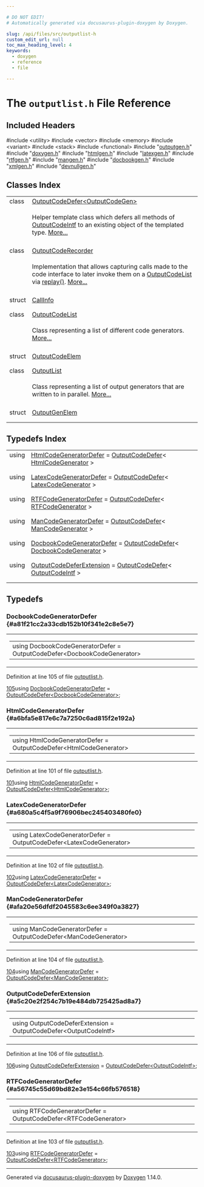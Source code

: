 ```yaml
---

# DO NOT EDIT!
# Automatically generated via docusaurus-plugin-doxygen by Doxygen.

slug: /api/files/src/outputlist-h
custom_edit_url: null
toc_max_heading_level: 4
keywords:
  - doxygen
  - reference
  - file

---
```


<div class="doxyPage">

# The `outputlist.h` File Reference



## Included Headers

<div class="doxyIncludesList">#include &lt;utility&gt;
#include &lt;vector&gt;
#include &lt;memory&gt;
#include &lt;variant&gt;
#include &lt;stack&gt;
#include &lt;functional&gt;
#include "<a href="/web-doxygen/docs/api/files/src/outputgen-h">outputgen.h</a>"
#include "<a href="/web-doxygen/docs/api/files/src/doxygen-h">doxygen.h</a>"
#include "<a href="/web-doxygen/docs/api/files/src/htmlgen-h">htmlgen.h</a>"
#include "<a href="/web-doxygen/docs/api/files/src/latexgen-h">latexgen.h</a>"
#include "<a href="/web-doxygen/docs/api/files/src/rtfgen-h">rtfgen.h</a>"
#include "<a href="/web-doxygen/docs/api/files/src/mangen-h">mangen.h</a>"
#include "<a href="/web-doxygen/docs/api/files/src/docbookgen-h">docbookgen.h</a>"
#include "<a href="/web-doxygen/docs/api/files/src/xmlgen-h">xmlgen.h</a>"
#include "<a href="/web-doxygen/docs/api/files/src/devnullgen-h">devnullgen.h</a>"
</div>

## Classes Index

<table class="doxyMembersIndex">

<tr class="doxyMemberIndexItem">
<td class="doxyMemberIndexItemType" align="left" valign="top">class</td>
<td class="doxyMemberIndexItemName" align="left" valign="top"><a href="/web-doxygen/docs/api/classes/outputcodedefer">OutputCodeDefer&lt;OutputCodeGen&gt;</a></td>
</tr>
<tr class="doxyMemberIndexDescription">
<td class="doxyMemberIndexDescriptionLeft"></td>
<td class="doxyMemberIndexDescriptionRight">
<p>Helper template class which defers all methods of <a href="/web-doxygen/docs/api/classes/outputcodeintf">OutputCodeIntf</a> to an existing object of the templated type. <a href="/web-doxygen/docs/api/classes/outputcodedefer/#details">More...</a></p>
</td>
</tr>
<tr class="doxyMemberIndexSeparator">
<td class="doxyMemberIndexSeparator" colspan="2"></td>
</tr>

<tr class="doxyMemberIndexItem">
<td class="doxyMemberIndexItemType" align="left" valign="top">class</td>
<td class="doxyMemberIndexItemName" align="left" valign="top"><a href="/web-doxygen/docs/api/classes/outputcoderecorder">OutputCodeRecorder</a></td>
</tr>
<tr class="doxyMemberIndexDescription">
<td class="doxyMemberIndexDescriptionLeft"></td>
<td class="doxyMemberIndexDescriptionRight">
<p>Implementation that allows capturing calls made to the code interface to later invoke them on a <a href="/web-doxygen/docs/api/classes/outputcodelist">OutputCodeList</a> via <a href="/web-doxygen/docs/api/classes/outputcoderecorder/#a89166fa9eb6c282a2351da070e85fe63">replay()</a>. <a href="/web-doxygen/docs/api/classes/outputcoderecorder/#details">More...</a></p>
</td>
</tr>
<tr class="doxyMemberIndexSeparator">
<td class="doxyMemberIndexSeparator" colspan="2"></td>
</tr>

<tr class="doxyMemberIndexItem">
<td class="doxyMemberIndexItemType" align="left" valign="top">struct</td>
<td class="doxyMemberIndexItemName" align="left" valign="top"><a href="/web-doxygen/docs/api/structs/outputcoderecorder/callinfo">CallInfo</a></td>
</tr>
<tr class="doxyMemberIndexDescription">
<td class="doxyMemberIndexDescriptionLeft"></td>
<td class="doxyMemberIndexDescriptionRight">
</td>
</tr>
<tr class="doxyMemberIndexSeparator">
<td class="doxyMemberIndexSeparator" colspan="2"></td>
</tr>

<tr class="doxyMemberIndexItem">
<td class="doxyMemberIndexItemType" align="left" valign="top">class</td>
<td class="doxyMemberIndexItemName" align="left" valign="top"><a href="/web-doxygen/docs/api/classes/outputcodelist">OutputCodeList</a></td>
</tr>
<tr class="doxyMemberIndexDescription">
<td class="doxyMemberIndexDescriptionLeft"></td>
<td class="doxyMemberIndexDescriptionRight">
<p>Class representing a list of different code generators. <a href="/web-doxygen/docs/api/classes/outputcodelist/#details">More...</a></p>
</td>
</tr>
<tr class="doxyMemberIndexSeparator">
<td class="doxyMemberIndexSeparator" colspan="2"></td>
</tr>

<tr class="doxyMemberIndexItem">
<td class="doxyMemberIndexItemType" align="left" valign="top">struct</td>
<td class="doxyMemberIndexItemName" align="left" valign="top"><a href="/web-doxygen/docs/api/structs/outputcodelist/outputcodeelem">OutputCodeElem</a></td>
</tr>
<tr class="doxyMemberIndexDescription">
<td class="doxyMemberIndexDescriptionLeft"></td>
<td class="doxyMemberIndexDescriptionRight">
</td>
</tr>
<tr class="doxyMemberIndexSeparator">
<td class="doxyMemberIndexSeparator" colspan="2"></td>
</tr>

<tr class="doxyMemberIndexItem">
<td class="doxyMemberIndexItemType" align="left" valign="top">class</td>
<td class="doxyMemberIndexItemName" align="left" valign="top"><a href="/web-doxygen/docs/api/classes/outputlist">OutputList</a></td>
</tr>
<tr class="doxyMemberIndexDescription">
<td class="doxyMemberIndexDescriptionLeft"></td>
<td class="doxyMemberIndexDescriptionRight">
<p>Class representing a list of output generators that are written to in parallel. <a href="/web-doxygen/docs/api/classes/outputlist/#details">More...</a></p>
</td>
</tr>
<tr class="doxyMemberIndexSeparator">
<td class="doxyMemberIndexSeparator" colspan="2"></td>
</tr>

<tr class="doxyMemberIndexItem">
<td class="doxyMemberIndexItemType" align="left" valign="top">struct</td>
<td class="doxyMemberIndexItemName" align="left" valign="top"><a href="/web-doxygen/docs/api/structs/outputlist/outputgenelem">OutputGenElem</a></td>
</tr>
<tr class="doxyMemberIndexDescription">
<td class="doxyMemberIndexDescriptionLeft"></td>
<td class="doxyMemberIndexDescriptionRight">
</td>
</tr>
<tr class="doxyMemberIndexSeparator">
<td class="doxyMemberIndexSeparator" colspan="2"></td>
</tr>

</table>

## Typedefs Index

<table class="doxyMembersIndex">

<tr class="doxyMemberIndexItem">
<td class="doxyMemberIndexItemType" align="left" valign="top">using</td>
<td class="doxyMemberIndexItemName" align="left" valign="top"><a href="#a6bfa5e817e6c7a7250c6ad815f2e192a">HtmlCodeGeneratorDefer</a> = <a href="/web-doxygen/docs/api/classes/outputcodedefer">OutputCodeDefer</a>&lt; <a href="/web-doxygen/docs/api/classes/htmlcodegenerator">HtmlCodeGenerator</a> &gt;</td>
</tr>
<tr class="doxyMemberIndexDescription">
<td class="doxyMemberIndexDescriptionLeft"></td>
<td class="doxyMemberIndexDescriptionRight">
</td>
</tr>
<tr class="doxyMemberIndexSeparator">
<td class="doxyMemberIndexSeparator" colspan="2"></td>
</tr>

<tr class="doxyMemberIndexItem">
<td class="doxyMemberIndexItemType" align="left" valign="top">using</td>
<td class="doxyMemberIndexItemName" align="left" valign="top"><a href="#a680a5c4f5a9f76906bec245403480fe0">LatexCodeGeneratorDefer</a> = <a href="/web-doxygen/docs/api/classes/outputcodedefer">OutputCodeDefer</a>&lt; <a href="/web-doxygen/docs/api/classes/latexcodegenerator">LatexCodeGenerator</a> &gt;</td>
</tr>
<tr class="doxyMemberIndexDescription">
<td class="doxyMemberIndexDescriptionLeft"></td>
<td class="doxyMemberIndexDescriptionRight">
</td>
</tr>
<tr class="doxyMemberIndexSeparator">
<td class="doxyMemberIndexSeparator" colspan="2"></td>
</tr>

<tr class="doxyMemberIndexItem">
<td class="doxyMemberIndexItemType" align="left" valign="top">using</td>
<td class="doxyMemberIndexItemName" align="left" valign="top"><a href="#a56745c55d69bd82e3e154c66fb576518">RTFCodeGeneratorDefer</a> = <a href="/web-doxygen/docs/api/classes/outputcodedefer">OutputCodeDefer</a>&lt; <a href="/web-doxygen/docs/api/classes/rtfcodegenerator">RTFCodeGenerator</a> &gt;</td>
</tr>
<tr class="doxyMemberIndexDescription">
<td class="doxyMemberIndexDescriptionLeft"></td>
<td class="doxyMemberIndexDescriptionRight">
</td>
</tr>
<tr class="doxyMemberIndexSeparator">
<td class="doxyMemberIndexSeparator" colspan="2"></td>
</tr>

<tr class="doxyMemberIndexItem">
<td class="doxyMemberIndexItemType" align="left" valign="top">using</td>
<td class="doxyMemberIndexItemName" align="left" valign="top"><a href="#afa20e56dfdf2045583c6ee349f0a3827">ManCodeGeneratorDefer</a> = <a href="/web-doxygen/docs/api/classes/outputcodedefer">OutputCodeDefer</a>&lt; <a href="/web-doxygen/docs/api/classes/mancodegenerator">ManCodeGenerator</a> &gt;</td>
</tr>
<tr class="doxyMemberIndexDescription">
<td class="doxyMemberIndexDescriptionLeft"></td>
<td class="doxyMemberIndexDescriptionRight">
</td>
</tr>
<tr class="doxyMemberIndexSeparator">
<td class="doxyMemberIndexSeparator" colspan="2"></td>
</tr>

<tr class="doxyMemberIndexItem">
<td class="doxyMemberIndexItemType" align="left" valign="top">using</td>
<td class="doxyMemberIndexItemName" align="left" valign="top"><a href="#a81f21cc2a33cdb152b10f341e2c8e5e7">DocbookCodeGeneratorDefer</a> = <a href="/web-doxygen/docs/api/classes/outputcodedefer">OutputCodeDefer</a>&lt; <a href="/web-doxygen/docs/api/classes/docbookcodegenerator">DocbookCodeGenerator</a> &gt;</td>
</tr>
<tr class="doxyMemberIndexDescription">
<td class="doxyMemberIndexDescriptionLeft"></td>
<td class="doxyMemberIndexDescriptionRight">
</td>
</tr>
<tr class="doxyMemberIndexSeparator">
<td class="doxyMemberIndexSeparator" colspan="2"></td>
</tr>

<tr class="doxyMemberIndexItem">
<td class="doxyMemberIndexItemType" align="left" valign="top">using</td>
<td class="doxyMemberIndexItemName" align="left" valign="top"><a href="#a5c20e2f254c7b19e484db725425ad8a7">OutputCodeDeferExtension</a> = <a href="/web-doxygen/docs/api/classes/outputcodedefer">OutputCodeDefer</a>&lt; <a href="/web-doxygen/docs/api/classes/outputcodeintf">OutputCodeIntf</a> &gt;</td>
</tr>
<tr class="doxyMemberIndexDescription">
<td class="doxyMemberIndexDescriptionLeft"></td>
<td class="doxyMemberIndexDescriptionRight">
</td>
</tr>
<tr class="doxyMemberIndexSeparator">
<td class="doxyMemberIndexSeparator" colspan="2"></td>
</tr>

</table>


<div class="doxySectionDef">

## Typedefs

### DocbookCodeGeneratorDefer {#a81f21cc2a33cdb152b10f341e2c8e5e7}

<div class="doxyMemberItem">
<div class="doxyMemberProto">
<table class="doxyMemberLabels">
<tr class="doxyMemberLabels">
<td class="doxyMemberLabelsLeft">
<table class="doxyMemberName">
<tr>
<td class="doxyMemberName">using DocbookCodeGeneratorDefer =  OutputCodeDefer&lt;DocbookCodeGenerator&gt;</td>
</tr>
</table>
</td>
</tr>
</table>
</div>
<div class="doxyMemberDoc">



<p>Definition at line 105 of file <a href="/web-doxygen/docs/api/files/src/outputlist-h">outputlist.h</a>.</p>


<div class="doxyProgramListing">

<div class="doxyCodeLine"><span class="doxyLineNumber"><a href="#a81f21cc2a33cdb152b10f341e2c8e5e7">105</a></span><span class="doxyLineContent"><span class="doxyHighlightKeyword">using </span><span class="doxyHighlight"><a href="#a81f21cc2a33cdb152b10f341e2c8e5e7">DocbookCodeGeneratorDefer</a> = <a href="/web-doxygen/docs/api/classes/outputcodedefer">OutputCodeDefer&lt;DocbookCodeGenerator&gt;</a>;</span></span></div>

</div>

</div>
</div>

### HtmlCodeGeneratorDefer {#a6bfa5e817e6c7a7250c6ad815f2e192a}

<div class="doxyMemberItem">
<div class="doxyMemberProto">
<table class="doxyMemberLabels">
<tr class="doxyMemberLabels">
<td class="doxyMemberLabelsLeft">
<table class="doxyMemberName">
<tr>
<td class="doxyMemberName">using HtmlCodeGeneratorDefer =  OutputCodeDefer&lt;HtmlCodeGenerator&gt;</td>
</tr>
</table>
</td>
</tr>
</table>
</div>
<div class="doxyMemberDoc">



<p>Definition at line 101 of file <a href="/web-doxygen/docs/api/files/src/outputlist-h">outputlist.h</a>.</p>


<div class="doxyProgramListing">

<div class="doxyCodeLine"><span class="doxyLineNumber"><a href="#a6bfa5e817e6c7a7250c6ad815f2e192a">101</a></span><span class="doxyLineContent"><span class="doxyHighlightKeyword">using </span><span class="doxyHighlight"><a href="#a6bfa5e817e6c7a7250c6ad815f2e192a">HtmlCodeGeneratorDefer</a>    = <a href="/web-doxygen/docs/api/classes/outputcodedefer">OutputCodeDefer&lt;HtmlCodeGenerator&gt;</a>;</span></span></div>

</div>

</div>
</div>

### LatexCodeGeneratorDefer {#a680a5c4f5a9f76906bec245403480fe0}

<div class="doxyMemberItem">
<div class="doxyMemberProto">
<table class="doxyMemberLabels">
<tr class="doxyMemberLabels">
<td class="doxyMemberLabelsLeft">
<table class="doxyMemberName">
<tr>
<td class="doxyMemberName">using LatexCodeGeneratorDefer =  OutputCodeDefer&lt;LatexCodeGenerator&gt;</td>
</tr>
</table>
</td>
</tr>
</table>
</div>
<div class="doxyMemberDoc">



<p>Definition at line 102 of file <a href="/web-doxygen/docs/api/files/src/outputlist-h">outputlist.h</a>.</p>


<div class="doxyProgramListing">

<div class="doxyCodeLine"><span class="doxyLineNumber"><a href="#a680a5c4f5a9f76906bec245403480fe0">102</a></span><span class="doxyLineContent"><span class="doxyHighlightKeyword">using </span><span class="doxyHighlight"><a href="#a680a5c4f5a9f76906bec245403480fe0">LatexCodeGeneratorDefer</a>   = <a href="/web-doxygen/docs/api/classes/outputcodedefer">OutputCodeDefer&lt;LatexCodeGenerator&gt;</a>;</span></span></div>

</div>

</div>
</div>

### ManCodeGeneratorDefer {#afa20e56dfdf2045583c6ee349f0a3827}

<div class="doxyMemberItem">
<div class="doxyMemberProto">
<table class="doxyMemberLabels">
<tr class="doxyMemberLabels">
<td class="doxyMemberLabelsLeft">
<table class="doxyMemberName">
<tr>
<td class="doxyMemberName">using ManCodeGeneratorDefer =  OutputCodeDefer&lt;ManCodeGenerator&gt;</td>
</tr>
</table>
</td>
</tr>
</table>
</div>
<div class="doxyMemberDoc">



<p>Definition at line 104 of file <a href="/web-doxygen/docs/api/files/src/outputlist-h">outputlist.h</a>.</p>


<div class="doxyProgramListing">

<div class="doxyCodeLine"><span class="doxyLineNumber"><a href="#afa20e56dfdf2045583c6ee349f0a3827">104</a></span><span class="doxyLineContent"><span class="doxyHighlightKeyword">using </span><span class="doxyHighlight"><a href="#afa20e56dfdf2045583c6ee349f0a3827">ManCodeGeneratorDefer</a>     = <a href="/web-doxygen/docs/api/classes/outputcodedefer">OutputCodeDefer&lt;ManCodeGenerator&gt;</a>;</span></span></div>

</div>

</div>
</div>

### OutputCodeDeferExtension {#a5c20e2f254c7b19e484db725425ad8a7}

<div class="doxyMemberItem">
<div class="doxyMemberProto">
<table class="doxyMemberLabels">
<tr class="doxyMemberLabels">
<td class="doxyMemberLabelsLeft">
<table class="doxyMemberName">
<tr>
<td class="doxyMemberName">using OutputCodeDeferExtension =  OutputCodeDefer&lt;OutputCodeIntf&gt;</td>
</tr>
</table>
</td>
</tr>
</table>
</div>
<div class="doxyMemberDoc">



<p>Definition at line 106 of file <a href="/web-doxygen/docs/api/files/src/outputlist-h">outputlist.h</a>.</p>


<div class="doxyProgramListing">

<div class="doxyCodeLine"><span class="doxyLineNumber"><a href="#a5c20e2f254c7b19e484db725425ad8a7">106</a></span><span class="doxyLineContent"><span class="doxyHighlightKeyword">using </span><span class="doxyHighlight"><a href="#a5c20e2f254c7b19e484db725425ad8a7">OutputCodeDeferExtension</a>  = <a href="/web-doxygen/docs/api/classes/outputcodedefer">OutputCodeDefer&lt;OutputCodeIntf&gt;</a>;</span></span></div>

</div>

</div>
</div>

### RTFCodeGeneratorDefer {#a56745c55d69bd82e3e154c66fb576518}

<div class="doxyMemberItem">
<div class="doxyMemberProto">
<table class="doxyMemberLabels">
<tr class="doxyMemberLabels">
<td class="doxyMemberLabelsLeft">
<table class="doxyMemberName">
<tr>
<td class="doxyMemberName">using RTFCodeGeneratorDefer =  OutputCodeDefer&lt;RTFCodeGenerator&gt;</td>
</tr>
</table>
</td>
</tr>
</table>
</div>
<div class="doxyMemberDoc">



<p>Definition at line 103 of file <a href="/web-doxygen/docs/api/files/src/outputlist-h">outputlist.h</a>.</p>


<div class="doxyProgramListing">

<div class="doxyCodeLine"><span class="doxyLineNumber"><a href="#a56745c55d69bd82e3e154c66fb576518">103</a></span><span class="doxyLineContent"><span class="doxyHighlightKeyword">using </span><span class="doxyHighlight"><a href="#a56745c55d69bd82e3e154c66fb576518">RTFCodeGeneratorDefer</a>     = <a href="/web-doxygen/docs/api/classes/outputcodedefer">OutputCodeDefer&lt;RTFCodeGenerator&gt;</a>;</span></span></div>

</div>

</div>
</div>

</div>

<hr/>

<p class="doxyGeneratedBy">Generated via <a href="https://github.com/xpack/docusaurus-plugin-doxygen">docusaurus-plugin-doxygen</a> by <a href="https://www.doxygen.nl">Doxygen</a> 1.14.0.</p>

</div>
